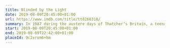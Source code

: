```yaml
---
title: Blinded by the Light
date: 2019-08-09T20:45:00+01:00
url: https://www.imdb.com/title/tt8266310/
summary: In 1987 during the austere days of Thatcher’s Britain, a teenager learns to live life, understand his family and find his own voice through the music of Bruce Springsteen.
start: 2019-08-09T20:45:00+01:00
end: 2019-08-09T22:42:00+01:00
placeId: 9c2xrvm6+hm
---
```

